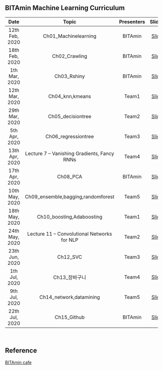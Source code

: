 ## BITAmin Machine Learning Curriculum


|       Date       | Topic | Presenters | Slides |
|:----------------:|:----------------------------------------:|:----------:|:------:
| 12th Feb, 2020 | Ch01_Machinelearning | BITAmin | [Slide]()
| 18th Feb, 2020 | Ch02_Crawling | BITAmin | [Slide]()
| 1th Mar, 2020  | Ch03_Rshiny | BITAmin | [Slide]()
| 12th Mar, 2020  | Ch04_knn,kmeans | Team1 | [Slide](https://github.com/yourmean/UOS-NLP-Seminar/blob/master/Slides/lec04_Backpropagation_and_Computationgraphs.pdf)
| 29th Mar, 2020 | Ch05_decisiontree | Team2 | [Slide]()
| 5th Apr, 2020 | Ch06_regressiontree | Team3 | [Slide](https://github.com/yourmean/UOS-NLP-Seminar/blob/master/Slides/lec06_Languagemodels_and_RNNs.pdf)
| 13th Apr, 2020 | Lecture 7 – Vanishing Gradients, Fancy RNNs | Team4 | [Slide]()
| 17th Apr, 2020 | Ch08_PCA | BITAmin | [Slide](https://github.com/yourmean/UOS-NLP-Seminar/blob/master/Slides/lec08_seq2seqAttention.pdf)
| 10th May, 2020 |Ch09_ensemble,bagging,randomforest | Team5| [Slide](https://github.com/yourmean/UOS-NLP-Seminar/blob/master/Slides/lec08_seq2seqAttention.pdf)
| 18th May, 2020 | Ch10_boosting,Adaboosting | Team1 | [Slide]()
| 24th May, 2020 | Lecture 11 – Convolutional Networks for NLP | Team2 | [Slide](https://github.com/yourmean/UOS-NLP-Seminar/blob/master/Slides/lec11_CNNforNLP.pdf)
| 23th Jun, 2020 | Ch12_SVC | Team3 | [Slide](https://github.com/yourmean/UOS-NLP-Seminar/blob/master/Slides/lec12_Subword_models.pdf)
| 1th Jul, 2020 | Ch13_장바구니 | Team4 | [Slide]()
| 9th Jul, 2020 | Ch14_network,datamining | Team5 | [Slide]()
| 22th Jul, 2020 | Ch15_Github | BITAmin | [Slide]()
<br/>

## Reference
[BITAmin cafe](https://cafe.naver.com/bitamin123)
